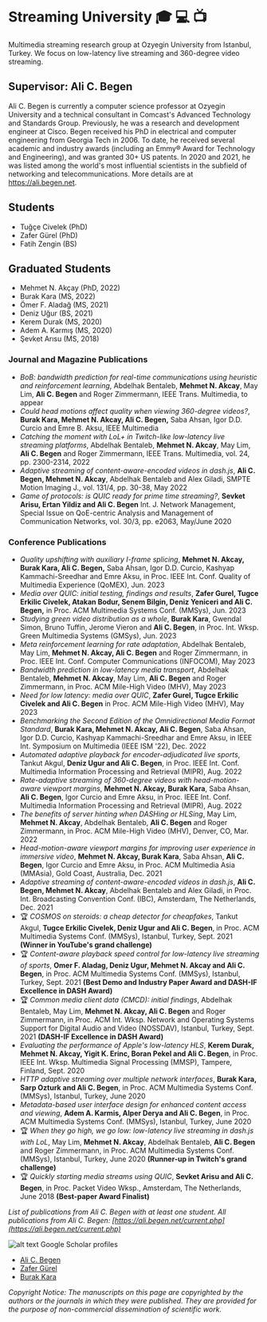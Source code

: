 # Streaming University :mortar_board: :computer: :tv:
Multimedia streaming research group at Ozyegin University from Istanbul, Turkey. We focus on low-latency live streaming and 360-degree video streaming.

## Supervisor: Ali C. Begen

Ali C. Begen is currently a computer science professor at Ozyegin University and a technical consultant in Comcast's Advanced Technology and Standards Group. Previously, he was a research and development engineer at Cisco. Begen received his PhD in electrical and computer engineering from Georgia Tech in 2006. To date, he received several academic and industry awards (including an Emmy® Award for Technology and Engineering), and was granted 30+ US patents. In 2020 and 2021, he was listed among the world's most influential scientists in the subfield of networking and telecommunications. More details are at https://ali.begen.net.

## Students
- Tuğçe Civelek (PhD)
- Zafer Gürel (PhD)
- Fatih Zengin (BS)

## Graduated Students
- Mehmet N. Akçay (PhD, 2022)
- Burak Kara (MS, 2022)
- Ömer F. Aladağ (MS, 2021)
- Deniz Uğur (BS, 2021)
- Kerem Durak (MS, 2020)
- Adem A. Karmış (MS, 2020)
- Şevket Arısu (MS, 2018)

### Journal and Magazine Publications
- _BoB: bandwidth prediction for real-time communications using heuristic and reinforcement learning_, Abdelhak Bentaleb, **Mehmet N. Akcay**, May Lim, **Ali C. Begen** and Roger Zimmermann, IEEE Trans. Multimedia, to appear
- _Could head motions affect quality when viewing 360-degree videos?_, **Burak Kara, Mehmet N. Akcay, Ali C. Begen,** Saba Ahsan, Igor D.D. Curcio and Emre B. Aksu, IEEE Multimedia
- _Catching the moment with LoL+ in Twitch-like low-latency live streaming platforms_, Abdelhak Bentaleb, **Mehmet N. Akcay**, May Lim, **Ali C. Begen** and Roger Zimmermann, IEEE Trans. Multimedia, vol. 24, pp. 2300-2314, 2022
- _Adaptive streaming of content-aware-encoded videos in dash.js_, **Ali C. Begen, Mehmet N. Akcay**, Abdelhak Bentaleb and Alex Giladi, SMPTE Motion Imaging J., vol. 131/4, pp. 30-38, May 2022
- _Game of protocols: is QUIC ready for prime time streaming?_, **Sevket Arisu, Ertan Yildiz and Ali C. Begen** Int. J. Network Management, Special Issue on QoE-centric Analysis and Management of Communication Networks, vol. 30/3, pp. e2063, May/June 2020

### Conference Publications
- _Quality upshifting with auxiliary I-frame splicing_, **Mehmet N. Akcay, Burak Kara, Ali C. Begen,** Saba Ahsan, Igor D.D. Curcio, Kashyap Kammachi-Sreedhar and Emre Aksu, in Proc. IEEE Int. Conf. Quality of Multimedia Experience (QoMEX), Jun. 2023
- _Media over QUIC: initial testing, findings and results_, **Zafer Gurel, Tugce Erkilic Civelek, Atakan Bodur, Senem Bilgin, Deniz Yeniceri and Ali C. Begen,** in Proc. ACM Multimedia Systems Conf. (MMSys), Jun. 2023
- _Studying green video distribution as a whole_, **Burak Kara**, Gwendal Simon, Bruno Tuffin, Jerome Vieron and **Ali C. Begen**, in Proc. Int. Wksp. Green Multimedia Systems (GMSys), Jun. 2023
- _Meta reinforcement learning for rate adaptation_, Abdelhak Bentaleb, May Lim, **Mehmet N. Akcay, Ali C. Begen** and Roger Zimmermann, in Proc. IEEE Int. Conf. Computer Communications (INFOCOM), May 2023
- _Bandwidth prediction in low-latency media transport_, Abdelhak Bentaleb, **Mehmet N. Akcay**, May Lim, **Ali C. Begen** and Roger Zimmermann, in Proc. ACM Mile-High Video (MHV), May 2023
- _Need for low latency: media over QUIC_, **Zafer Gurel, Tugce Erkilic Civelek and Ali C. Begen** in Proc. ACM Mile-High Video (MHV), May 2023
- _Benchmarking the Second Edition of the Omnidirectional Media Format Standard_, **Burak Kara, Mehmet N. Akcay, Ali C. Begen**, Saba Ahsan, Igor D.D. Curcio, Kashyap Kammachi-Sreedhar and Emre Aksu, in IEEE Int. Symposium on Multimedia (IEEE ISM '22), Dec. 2022
- _Automated adaptive playback for encoder-adjudicated live sports_, Tankut Akgul, **Deniz Ugur and Ali C. Begen**, in Proc. IEEE Int. Conf. Multimedia Information Processing and Retrieval (MIPR), Aug. 2022
- _Rate-adaptive streaming of 360-degree videos with head-motion-aware viewport margins_, **Mehmet N. Akcay, Burak Kara**, Saba Ahsan, **Ali C. Begen**, Igor Curcio and Emre Aksu, in Proc. IEEE Int. Conf. Multimedia Information Processing and Retrieval (MIPR), Aug. 2022
- _The benefits of server hinting when DASHing or HLSing_, May Lim, **Mehmet N. Akcay**, Abdelhak Bentaleb, **Ali C. Begen** and Roger Zimmermann, in Proc. ACM Mile-High Video (MHV), Denver, CO, Mar. 2022
- _Head-motion-aware viewport margins for improving user experience in immersive video_, **Mehmet N. Akcay, Burak Kara**, Saba Ahsan, **Ali C. Begen**, Igor Curcio and Emre Aksu, in Proc. ACM Multimedia Asia (MMAsia), Gold Coast, Australia, Dec. 2021
- _Adaptive streaming of content-aware-encoded videos in dash.js_, **Ali C. Begen, Mehmet N. Akcay**, Abdelhak Bentaleb and Alex Giladi, in Proc. Int. Broadcasting Convention Conf. (IBC), Amsterdam, The Netherlands, Dec. 2021
- :trophy: _COSMOS on steroids: a cheap detector for cheapfakes_, Tankut Akgul, **Tugce Erkilic Civelek, Deniz Ugur and Ali C. Begen**, in Proc. ACM Multimedia Systems Conf. (MMSys), Istanbul, Turkey, Sept. 2021 **(Winner in YouTube's grand challenge)**
- :trophy: _Content-aware playback speed control for low-latency live streaming of sports_, **Omer F. Aladag, Deniz Ugur, Mehmet N. Akcay and Ali C. Begen**, in Proc. ACM Multimedia Systems Conf. (MMSys), Istanbul, Turkey, Sept. 2021 **(Best Demo and Industry Paper Award and DASH-IF Excellence in DASH Award)**
- :trophy: _Common media client data (CMCD): initial findings_, Abdelhak Bentaleb, May Lim, **Mehmet N. Akcay, Ali C. Begen** and Roger Zimmermann, in Proc. ACM Int. Wksp. Network and Operating Systems Support for Digital Audio and Video (NOSSDAV), Istanbul, Turkey, Sept. 2021 **(DASH-IF Excellence in DASH Award)**
- _Evaluating the performance of Apple's low-latency HLS_, **Kerem Durak, Mehmet N. Akcay, Yigit K. Erinc, Boran Pekel and Ali C. Begen**, in Proc. IEEE Int. Wksp. Multimedia Signal Processing (MMSP), Tampere, Finland, Sept. 2020
- _HTTP adaptive streaming over multiple network interfaces_, **Burak Kara, Sarp Ozturk and Ali C. Begen**, in Proc. ACM Multimedia Systems Conf. (MMSys), Istanbul, Turkey, June 2020
- _Metadata-based user interface design for enhanced content access and viewing_, **Adem A. Karmis, Alper Derya and Ali C. Begen**, in Proc. ACM Multimedia Systems Conf. (MMSys), Istanbul, Turkey, June 2020
- :trophy: _When they go high, we go low: low-latency live streaming in dash.js with LoL_, May Lim, **Mehmet N. Akcay**, Abdelhak Bentaleb, **Ali C. Begen** and Roger Zimmermann, in Proc. ACM Multimedia Systems Conf. (MMSys), Istanbul, Turkey, June 2020 **(Runner-up in Twitch's grand challenge)**
- :trophy: _Quickly starting media streams using QUIC_, **Sevket Arisu and Ali C. Begen**, in Proc. Packet Video Wksp., Amsterdam, The Netherlands, June 2018 **(Best-paper Award Finalist)**

_List of publications from Ali C. Begen with at least one student. All publications from Ali C. Begen: [https://ali.begen.net/current.php](https://ali.begen.net/current.php)_

![alt text](https://upload.wikimedia.org/wikipedia/commons/thumb/c/c7/Google_Scholar_logo.svg/16px-Google_Scholar_logo.svg.png) Google Scholar profiles

- [Ali C. Begen](https://scholar.google.com/citations?user=ZIZWsXoAAAAJ)
- [Zafer Gürel](https://scholar.google.com/citations?user=OnXbgNQAAAAJ)
- [Burak Kara](https://scholar.google.com/citations?user=mLAuVSsAAAAJ)

_Copyright Notice: The manuscripts on this page are copyrighted by the authors or the journals in which they were published. They are provided for the purpose of non-commercial dissemination of scientific work._

